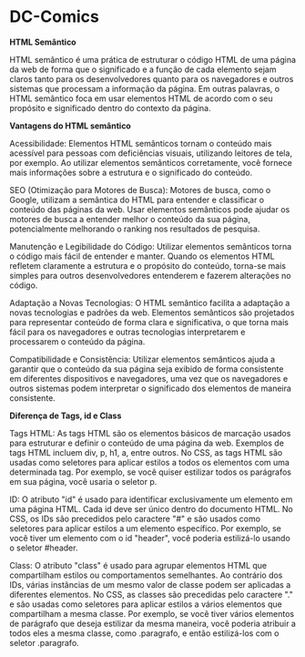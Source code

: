﻿# DC-Comics

**HTML Semântico**

HTML semântico é uma prática de estruturar o código HTML de uma página da web de forma que o significado e a função de cada elemento sejam claros tanto para os desenvolvedores quanto para os navegadores e outros sistemas que processam a informação da página. Em outras palavras, o HTML semântico foca em usar elementos HTML de acordo com o seu propósito e significado dentro do contexto da página.

**Vantagens do HTML semântico**

Acessibilidade: Elementos HTML semânticos tornam o conteúdo mais acessível para pessoas com deficiências visuais, utilizando leitores de tela, por exemplo. Ao utilizar elementos semânticos corretamente, você fornece mais informações sobre a estrutura e o significado do conteúdo.

SEO (Otimização para Motores de Busca): Motores de busca, como o Google, utilizam a semântica do HTML para entender e classificar o conteúdo das páginas da web. Usar elementos semânticos pode ajudar os motores de busca a entender melhor o conteúdo da sua página, potencialmente melhorando o ranking nos resultados de pesquisa.

Manutenção e Legibilidade do Código: Utilizar elementos semânticos torna o código mais fácil de entender e manter. Quando os elementos HTML refletem claramente a estrutura e o propósito do conteúdo, torna-se mais simples para outros desenvolvedores entenderem e fazerem alterações no código.

Adaptação a Novas Tecnologias: O HTML semântico facilita a adaptação a novas tecnologias e padrões da web. Elementos semânticos são projetados para representar conteúdo de forma clara e significativa, o que torna mais fácil para os navegadores e outras tecnologias interpretarem e processarem o conteúdo da página.

Compatibilidade e Consistência: Utilizar elementos semânticos ajuda a garantir que o conteúdo da sua página seja exibido de forma consistente em diferentes dispositivos e navegadores, uma vez que os navegadores e outros sistemas podem interpretar o significado dos elementos de maneira consistente.

**Diferença de Tags, id e Class**

Tags HTML: As tags HTML são os elementos básicos de marcação usados para estruturar e definir o conteúdo de uma página da web. Exemplos de tags HTML incluem div, p, h1, a, entre outros. No CSS, as tags HTML são usadas como seletores para aplicar estilos a todos os elementos com uma determinada tag. Por exemplo, se você quiser estilizar todos os parágrafos em sua página, você usaria o seletor p.

ID: O atributo "id" é usado para identificar exclusivamente um elemento em uma página HTML. Cada id deve ser único dentro do documento HTML. No CSS, os IDs são precedidos pelo caractere "#" e são usados como seletores para aplicar estilos a um elemento específico. Por exemplo, se você tiver um elemento com o id "header", você poderia estilizá-lo usando o seletor #header.

Class: O atributo "class" é usado para agrupar elementos HTML que compartilham estilos ou comportamentos semelhantes. Ao contrário dos IDs, várias instâncias de um mesmo valor de classe podem ser aplicadas a diferentes elementos. No CSS, as classes são precedidas pelo caractere "." e são usadas como seletores para aplicar estilos a vários elementos que compartilham a mesma classe. Por exemplo, se você tiver vários elementos de parágrafo que deseja estilizar da mesma maneira, você poderia atribuir a todos eles a mesma classe, como .paragrafo, e então estilizá-los com o seletor .paragrafo.
